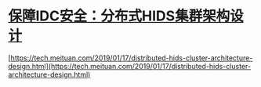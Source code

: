 # [保障IDC安全：分布式HIDS集群架构设计](https://tech.meituan.com/2019/01/17/distributed-hids-cluster-architecture-design.html)

[https://tech.meituan.com/2019/01/17/distributed-hids-cluster-architecture-design.html](https://tech.meituan.com/2019/01/17/distributed-hids-cluster-architecture-design.html)


